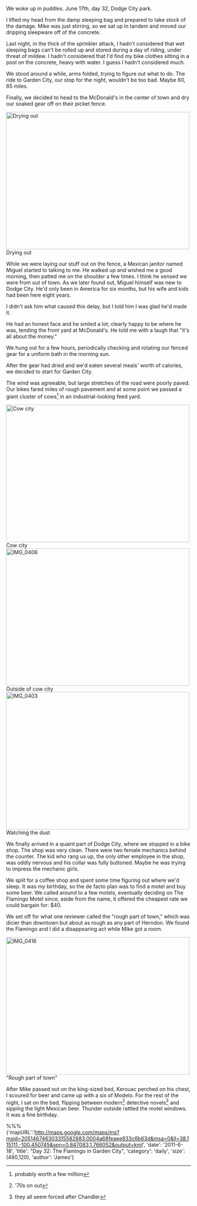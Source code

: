 
We woke up in puddles. June 17th, day 32, Dodge City park.

I lifted my head from the damp sleeping bag and prepared to take stock of the
damage. Mike was just stirring, so we sat up in tandem and moved our dripping
sleepware off of the concrete.

Last night, in the thick of the sprinkler attack, I hadn't considered that wet
sleeping bags can't be rolled up and stored during a day of riding, under threat
of mildew. I hadn't considered that I'd find my bike clothes sitting in a pool
on the concrete, heavy with water. I guess I hadn't considered much.

We stood around a while, arms folded, trying to figure out what to do. The ride
to Garden City, our stop for the night, wouldn't be too bad. Maybe 60, 65 miles.
                                             
Finally, we decided to head to the McDonald's in the center of town and dry our
soaked gear off on their picket fence.                                     
                                
<div class="imageWithCaption">
<a href="http://www.flickr.com/photos/62630874@N02/5853199614/" title="Drying out by james.ob, on Flickr"><img src="http://farm3.static.flickr.com/2438/5853199614_3f58e43094.jpg" width="500" height="375" alt="Drying out"></a>
	<div class="imageCaption">
		Drying out
	</div>
</div>
     
While we were laying our stuff out on the fence, a Mexican janitor named Miguel
started to talking to me. He walked up and wished me a good morning, then patted
me on the shoulder a few times. I think he sensed we were from out of town. As
we later found out, Miguel himself was new to Dodge City. He'd only been in
America for six months, but his wife and kids had been here eight years.

I didn't ask him what caused this delay, but I told him I was glad he'd made it.

He had an honest face and he smiled a lot; clearly happy to be where he was,
tending the front yard at McDonald's. He told me with a laugh that "it's all
about the money."

We hung out for a few hours, periodically checking and rotating our fenced gear
for a uniform bath in the morning sun.

After the gear had dried and we'd eaten several meals' worth of calories, we
decided to start for Garden City.

The wind was agreeable, but large stretches of the road were poorly paved. Our
bikes fared miles of rough pavement and at some point we passed a giant
cluster of cows[^1] in an industrial-looking feed yard.
                                              
<div class="imageWithCaption">
<a href="http://www.flickr.com/photos/62630874@N02/5852660753/" title="Cow city by james.ob, on Flickr"><img src="http://farm6.static.flickr.com/5231/5852660753_7b997682c9.jpg" width="500" height="375" alt="Cow city"></a>
	<div class="imageCaption">
		Cow city
	</div>
</div>
                                                  
<div class="imageWithCaption">
<a href="http://www.flickr.com/photos/62630874@N02/5853217542/" title="IMG_0406 by james.ob, on Flickr"><img src="http://farm4.static.flickr.com/3017/5853217542_51eed3b676.jpg" width="500" height="375" alt="IMG_0406"></a>
	<div class="imageCaption">
		Outside of cow city
	</div>
</div>
                                                          
<div class="imageWithCaption">
<a href="http://www.flickr.com/photos/62630874@N02/5852667587/" title="IMG_0403 by james.ob, on Flickr"><img src="http://farm4.static.flickr.com/3092/5852667587_76c9332327.jpg" width="500" height="375" alt="IMG_0403"></a>
	<div class="imageCaption">
		Watching the dust
	</div>
</div>
     
We finally arrived in a quaint part of Dodge City, where we stopped in a bike
shop. The shop was very clean. There were two female mechanics behind the
counter. The kid who rang us up, the only other employee in the shop, was oddly
nervous and his collar was fully buttoned. Maybe he was trying to impress the
mechanic girls.

We split for a coffee shop and spent some time figuring out where we'd sleep. It
was my birthday, so the de facto plan was to find a motel and buy some beer. We
called around to a few motels, eventually deciding on The Flamingo Motel since,
aside from the name, it offered the cheapest rate we could bargain for: $40. 

We set off for what one reviewer called the "rough part of town," which was
dicier than downtown but about as rough as any part of Herndon. We found the
Flamingo and I did a disappearing act while Mike got a room.
                                
<div class="imageWithCaption">
<a href="http://www.flickr.com/photos/62630874@N02/5853240494/" title="IMG_0416 by james.ob, on Flickr"><img src="http://farm4.static.flickr.com/3116/5853240494_ec916886a8.jpg" width="500" height="375" alt="IMG_0416"></a>
	<div class="imageCaption">
		"Rough part of town"
	</div>
</div>
     
After Mike passed out on the king-sized bed, Kerouac perched on his chest, I
scoured for beer and came up with a six of Modelo. For the rest of the night, I
sat on the bed, flipping between modern[^3] detective novels[^2] and sipping the
light Mexican beer. Thunder outside rattled the motel windows. It was a fine
birthday.

[^1]: probably worth a few million

[^3]: '70s on out
[^2]: they all seem forced after Chandler

%%%                                           
{'mapURL':'http://maps.google.com/maps/ms?msid=205146746303315582883.0004a68feaee833c6b63d&msa=0&ll=38.115111,-100.450745&spn=0.847083,1.766052&output=kml',
 'date': '2011-6-18',
 'title': "Day 32: The Flamingo in Garden City",
 'category': 'daily',
 'size': (460,120),
 'author': 'James'}                                    
